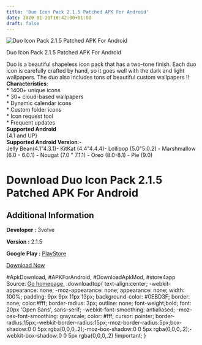 ```yaml
---
title: 'Duo Icon Pack 2.1.5 Patched APK For Android'
date: 2020-01-21T10:42:00+01:00
draft: false
---
```


![Duo Icon Pack 2.1.5 Patched APK For Android](https://i1.wp.com/apkhome.net/wp-content/uploads/2020/01/Duo-Icon-Pack-2.1.5-Patched.png "Duo Icon Pack 2.1.5 Patched APK For Android")

  

Duo Icon Pack 2.1.5 Patched APK For Android

Duo is a beautiful shapeless icon pack that has a two-tone finish. Each duo icon is carefully crafted by hand, so it goes well with the dark and light wallpapers. The duo also includes tons of beautiful custom wallpapers !!  
**Characteristics**:  
\* 1400+ unique icons  
\* 30+ cloud-based wallpapers  
\* Dynamic calendar icons  
\* Custom folder icons  
\* Icon request tool  
\* Frequent updates  
**Supported Android**  
{4.1 and UP}  
**Supported Android Version**:-  
Jelly Bean(4.1"4.3.1)- KitKat (4.4"4.4.4)- Lollipop (5.0"5.0.2) - Marshmallow (6.0 - 6.0.1) - Nougat (7.0 " 7.1.1) - Oreo (8.0-8.1) - Pie (9.0)

Download Duo Icon Pack 2.1.5 Patched APK For Android
====================================================

Additional Information
----------------------

**Developer :** 3volve

**Version :** 2.1.5

**Google Play :** [PlayStore](https://play.google.com/store/apps/details?id=com.sreerag.duo)

  

[Download Now](https://store4app.co/post/duo-icon-pack-2-1-5-patched-apk-for-android_1579593181)

  
#ApkDownload, #APKForAndroid, #DownloadApkMod, #store4app  
Source: [Go homepage.](https://store4app.co/post/duo-icon-pack-2-1-5-patched-apk-for-android_1579593181) .downloadtop{ text-align:center; -webkit-appearance: none; -moz-appearance: none; appearance: none; width: 100%; padding: 9px 9px 11px 13px; background-color: #0EBD3F; border: none; color:#fff; border-radius: 3px; outline: none; font-weight;bold; font: 20px 'Open Sans', sans-serif; -webkit-font-smoothing: antialiased; -moz-osx-font-smoothing: grayscale; color: #fff; cursor: pointer; border-radius:15px;-webkit-border-radius:15px;-moz-border-radius:5px;box-shadow:0 0 5px rgba(0,0,0,.2);-moz-box-shadow:0 0 5px rgba(0,0,0,.2);-webkit-box-shadow:0 0 5px rgba(0,0,0,.2) !important; }